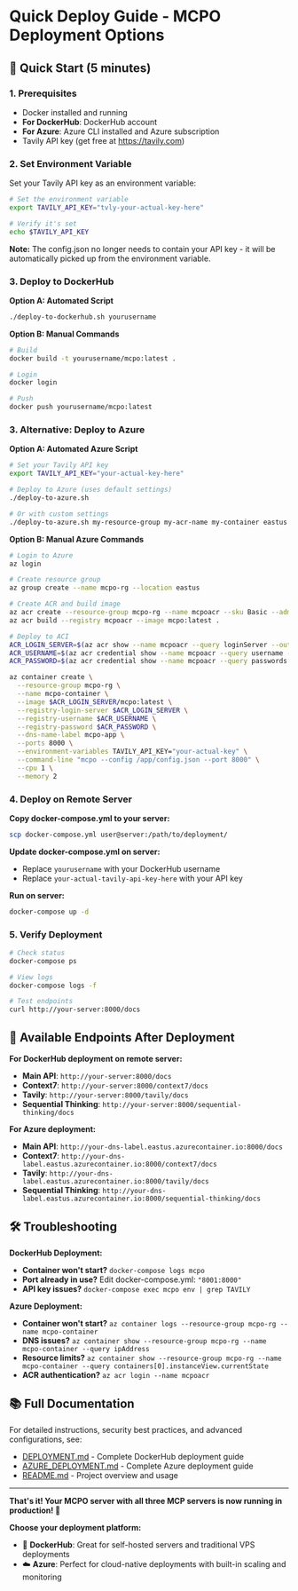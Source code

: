 # Quick Deploy Guide - MCPO Deployment Options

## 🚀 Quick Start (5 minutes)

### 1. Prerequisites
- Docker installed and running
- **For DockerHub**: DockerHub account
- **For Azure**: Azure CLI installed and Azure subscription
- Tavily API key (get free at https://tavily.com)

### 2. Set Environment Variable
Set your Tavily API key as an environment variable:

```bash
# Set the environment variable
export TAVILY_API_KEY="tvly-your-actual-key-here"

# Verify it's set
echo $TAVILY_API_KEY
```

**Note:** The config.json no longer needs to contain your API key - it will be automatically picked up from the environment variable.

### 3. Deploy to DockerHub

**Option A: Automated Script**
```bash
./deploy-to-dockerhub.sh yourusername
```

**Option B: Manual Commands**
```bash
# Build
docker build -t yourusername/mcpo:latest .

# Login
docker login

# Push
docker push yourusername/mcpo:latest
```

### 3. Alternative: Deploy to Azure

**Option A: Automated Azure Script**
```bash
# Set your Tavily API key
export TAVILY_API_KEY="your-actual-key-here"

# Deploy to Azure (uses default settings)
./deploy-to-azure.sh

# Or with custom settings
./deploy-to-azure.sh my-resource-group my-acr-name my-container eastus my-dns-label
```

**Option B: Manual Azure Commands**
```bash
# Login to Azure
az login

# Create resource group
az group create --name mcpo-rg --location eastus

# Create ACR and build image
az acr create --resource-group mcpo-rg --name mcpoacr --sku Basic --admin-enabled true
az acr build --registry mcpoacr --image mcpo:latest .

# Deploy to ACI
ACR_LOGIN_SERVER=$(az acr show --name mcpoacr --query loginServer --output tsv)
ACR_USERNAME=$(az acr credential show --name mcpoacr --query username --output tsv)
ACR_PASSWORD=$(az acr credential show --name mcpoacr --query passwords[0].value --output tsv)

az container create \
  --resource-group mcpo-rg \
  --name mcpo-container \
  --image $ACR_LOGIN_SERVER/mcpo:latest \
  --registry-login-server $ACR_LOGIN_SERVER \
  --registry-username $ACR_USERNAME \
  --registry-password $ACR_PASSWORD \
  --dns-name-label mcpo-app \
  --ports 8000 \
  --environment-variables TAVILY_API_KEY="your-actual-key" \
  --command-line "mcpo --config /app/config.json --port 8000" \
  --cpu 1 \
  --memory 2
```

### 4. Deploy on Remote Server

**Copy docker-compose.yml to your server:**
```bash
scp docker-compose.yml user@server:/path/to/deployment/
```

**Update docker-compose.yml on server:**
- Replace `yourusername` with your DockerHub username
- Replace `your-actual-tavily-api-key-here` with your API key

**Run on server:**
```bash
docker-compose up -d
```

### 5. Verify Deployment
```bash
# Check status
docker-compose ps

# View logs
docker-compose logs -f

# Test endpoints
curl http://your-server:8000/docs
```

## 🔧 Available Endpoints After Deployment

**For DockerHub deployment on remote server:**
- **Main API**: `http://your-server:8000/docs`
- **Context7**: `http://your-server:8000/context7/docs`
- **Tavily**: `http://your-server:8000/tavily/docs`
- **Sequential Thinking**: `http://your-server:8000/sequential-thinking/docs`

**For Azure deployment:**
- **Main API**: `http://your-dns-label.eastus.azurecontainer.io:8000/docs`
- **Context7**: `http://your-dns-label.eastus.azurecontainer.io:8000/context7/docs`
- **Tavily**: `http://your-dns-label.eastus.azurecontainer.io:8000/tavily/docs`
- **Sequential Thinking**: `http://your-dns-label.eastus.azurecontainer.io:8000/sequential-thinking/docs`

## 🛠️ Troubleshooting

**DockerHub Deployment:**
- **Container won't start?** `docker-compose logs mcpo`
- **Port already in use?** Edit docker-compose.yml: `"8001:8000"`
- **API key issues?** `docker-compose exec mcpo env | grep TAVILY`

**Azure Deployment:**
- **Container won't start?** `az container logs --resource-group mcpo-rg --name mcpo-container`
- **DNS issues?** `az container show --resource-group mcpo-rg --name mcpo-container --query ipAddress`
- **Resource limits?** `az container show --resource-group mcpo-rg --name mcpo-container --query containers[0].instanceView.currentState`
- **ACR authentication?** `az acr login --name mcpoacr`

## 📚 Full Documentation

For detailed instructions, security best practices, and advanced configurations, see:
- [DEPLOYMENT.md](./DEPLOYMENT.md) - Complete DockerHub deployment guide
- [AZURE_DEPLOYMENT.md](./AZURE_DEPLOYMENT.md) - Complete Azure deployment guide
- [README.md](./README.md) - Project overview and usage

---

**That's it! Your MCPO server with all three MCP servers is now running in production! 🎉**

**Choose your deployment platform:**
- 🐳 **DockerHub**: Great for self-hosted servers and traditional VPS deployments
- ☁️ **Azure**: Perfect for cloud-native deployments with built-in scaling and monitoring